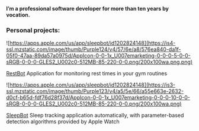 **I’m a professional software developer for more than ten years by vocation.**

### Personal projects:




![https://apps.apple.com/us/app/sleepbot/id1202824148](https://is4-ssl.mzstatic.com/image/thumb/Purple124/v4/57/6e/a8/576ea840-da1f-05f0-47aa-89da57a0975d/AppIcon-0-0-1x_U007emarketing-0-0-0-5-0-0-sRGB-0-0-0-GLES2_U002c0-512MB-85-220-0-0.png/200x100wa.png.png)

[RestBot](https://apps.apple.com/pa/app/restbot/id976920693)
Application for monitoring rest times in your gym routines
</br>

![https://apps.apple.com/us/app/sleepbot/id1202824148](https://is3-ssl.mzstatic.com/image/thumb/Purple123/v4/a5/5e/66/a55e663e-2632-d0cf-b65d-fdf76d28f37d/AppIcon-0-0-1x_U007emarketing-0-0-0-10-0-0-sRGB-0-0-0-GLES2_U002c0-512MB-85-220-0-0.png/200x100wa.png)

[SleepBot](https://apps.apple.com/us/app/sleepbot/id1202824148)
Sleep tracking application automatically, with parameter-based detection algorithms provided by Apple Watch
